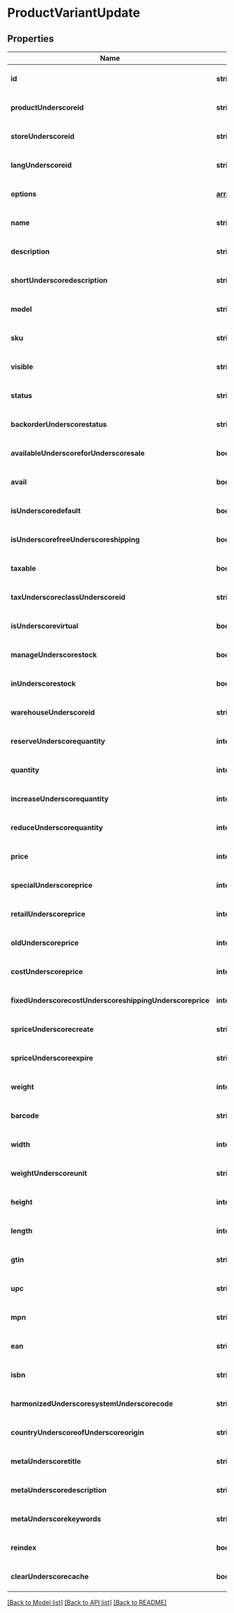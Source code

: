 # ProductVariantUpdate

## Properties
Name | Type | Description | Notes
------------ | ------------- | ------------- | -------------
**id** | **string** |  | [optional] [default to null]
**productUnderscoreid** | **string** |  | [optional] [default to null]
**storeUnderscoreid** | **string** |  | [optional] [default to null]
**langUnderscoreid** | **string** |  | [optional] [default to null]
**options** | [**array[ProductVariantUpdateOptionsInner]**](ProductVariantUpdateOptionsInner.md) |  | [optional] [default to null]
**name** | **string** |  | [optional] [default to null]
**description** | **string** |  | [optional] [default to null]
**shortUnderscoredescription** | **string** |  | [optional] [default to null]
**model** | **string** |  | [optional] [default to null]
**sku** | **string** |  | [optional] [default to null]
**visible** | **string** |  | [optional] [default to null]
**status** | **string** |  | [optional] [default to null]
**backorderUnderscorestatus** | **string** |  | [optional] [default to null]
**availableUnderscoreforUnderscoresale** | **boolean** |  | [optional] [default to true]
**avail** | **boolean** |  | [optional] [default to true]
**isUnderscoredefault** | **boolean** |  | [optional] [default to null]
**isUnderscorefreeUnderscoreshipping** | **boolean** |  | [optional] [default to null]
**taxable** | **boolean** |  | [optional] [default to true]
**taxUnderscoreclassUnderscoreid** | **string** |  | [optional] [default to null]
**isUnderscorevirtual** | **boolean** |  | [optional] [default to false]
**manageUnderscorestock** | **boolean** |  | [optional] [default to null]
**inUnderscorestock** | **boolean** |  | [optional] [default to null]
**warehouseUnderscoreid** | **string** |  | [optional] [default to null]
**reserveUnderscorequantity** | **integer** |  | [optional] [default to null]
**quantity** | **integer** |  | [optional] [default to null]
**increaseUnderscorequantity** | **integer** |  | [optional] [default to 0]
**reduceUnderscorequantity** | **integer** |  | [optional] [default to 0]
**price** | **integer** |  | [optional] [default to null]
**specialUnderscoreprice** | **integer** |  | [optional] [default to null]
**retailUnderscoreprice** | **integer** |  | [optional] [default to null]
**oldUnderscoreprice** | **integer** |  | [optional] [default to null]
**costUnderscoreprice** | **integer** |  | [optional] [default to null]
**fixedUnderscorecostUnderscoreshippingUnderscoreprice** | **integer** |  | [optional] [default to null]
**spriceUnderscorecreate** | **string** |  | [optional] [default to null]
**spriceUnderscoreexpire** | **string** |  | [optional] [default to null]
**weight** | **integer** |  | [optional] [default to 0]
**barcode** | **string** |  | [optional] [default to null]
**width** | **integer** |  | [optional] [default to null]
**weightUnderscoreunit** | **string** |  | [optional] [default to null]
**height** | **integer** |  | [optional] [default to null]
**length** | **integer** |  | [optional] [default to null]
**gtin** | **string** |  | [optional] [default to null]
**upc** | **string** |  | [optional] [default to null]
**mpn** | **string** |  | [optional] [default to null]
**ean** | **string** |  | [optional] [default to null]
**isbn** | **string** |  | [optional] [default to null]
**harmonizedUnderscoresystemUnderscorecode** | **string** |  | [optional] [default to null]
**countryUnderscoreofUnderscoreorigin** | **string** |  | [optional] [default to null]
**metaUnderscoretitle** | **string** |  | [optional] [default to null]
**metaUnderscoredescription** | **string** |  | [optional] [default to null]
**metaUnderscorekeywords** | **string** |  | [optional] [default to null]
**reindex** | **boolean** |  | [optional] [default to true]
**clearUnderscorecache** | **boolean** |  | [optional] [default to true]

[[Back to Model list]](../README.md#documentation-for-models) [[Back to API list]](../README.md#documentation-for-api-endpoints) [[Back to README]](../README.md)


